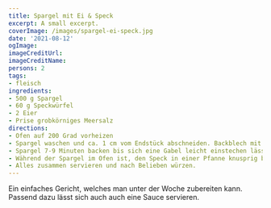 ```yaml
---
title: Spargel mit Ei & Speck
excerpt: A small excerpt.
coverImage: /images/spargel-ei-speck.jpg
date: '2021-08-12'
ogImage:
imageCreditUrl: 
imageCreditName: 
persons: 2
tags:
- fleisch
ingredients:
- 500 g Spargel
- 60 g Speckwürfel
- 2 Eier
- Prise grobkörniges Meersalz
directions:
- Ofen auf 200 Grad vorheizen
- Spargel waschen und ca. 1 cm vom Endstück abschneiden. Backblech mit Backpapier auslegen und den Spargel darauf platzieren. Mit Meersalz und Pfeffer bestreuen.
- Spargel 7-9 Minuten backen bis sich eine Gabel leicht einstechen lässt.
- Während der Spargel im Ofen ist, den Speck in einer Pfanne knusprig braten. Speck aus der Pfanne nehmen, Öl ausleeren und die Spiegeleier in derselben Pfanne zubereiten.
- Alles zusammen servieren und nach Belieben würzen.
---
```

Ein einfaches Gericht, welches man unter der Woche zubereiten kann. Passend dazu lässt sich auch auch eine Sauce servieren. 